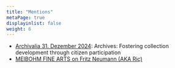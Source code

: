 ```yaml
---
title: "Mentions"
metaPage: true
displayinlist: false
weight: 6
---
```


* [Archivalia 31. Dezember 2024](https://archivalia.hypotheses.org/219985): Archives: Fostering collection development through citizen participation
* [MEIBOHM FINE ARTS on Fritz Neumann (AKA Ric)](https://www.meibohmfinearts.com/artists/details/2873)
